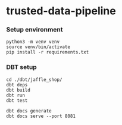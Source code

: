 # trusted-data-pipeline


### Setup environment

```
python3 -m venv venv
source venv/bin/activate
pip install -r requirements.txt

```

### DBT setup

```
cd ./dbt/jaffle_shop/
dbt deps
dbt build
dbt run
dbt test

dbt docs generate
dbt docs serve --port 8081
```